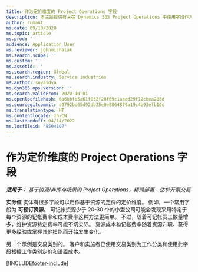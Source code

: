 ```yaml
---
title: 作为定价维度的 Project Operations 字段
description: 本主题提供有关在 Dynamics 365 Project Operations 中使用字段作为定价维度的信息。
author: rumant
ms.date: 09/18/2020
ms.topic: article
ms.prod: ''
audience: Application User
ms.reviewer: johnmichalak
ms.search.scope: ''
ms.custom: ''
ms.assetid: ''
ms.search.region: Global
ms.search.industry: Service industries
ms.author: suvaidya
ms.dyn365.ops.version: ''
ms.search.validFrom: 2020-10-01
ms.openlocfilehash: 6a68bfe5a61f032f28f69c1aaed29f12cbea285d
ms.sourcegitcommit: c0792bd65d92db25e0e8864879a19c4b93efb10c
ms.translationtype: HT
ms.contentlocale: zh-CN
ms.lasthandoff: 04/14/2022
ms.locfileid: "8594107"
---
```

# <a name="project-operations-fields-as-pricing-dimensions"></a>作为定价维度的 Project Operations 字段

_**适用于：** 基于资源/非库存场景的 Project Operations，精简部署 - 估价开票交易_

**实际值** 实体有很多字段可以用作基于资源的定价的定价维度。 例如，一个常用字段为 **可预订资源**。 可记帐资源少于 20-30 个的小型公司可能会发现采用特定于每个资源的记帐费率和成本费率这种方法更简单。 不过，随着可记帐员工数量增多，维护资源特定费率可能不切实际。 资源成本和记帐费率随着资源升职、获得更多经验或掌握其他技能而开始发生变化。 

另一个示例是交易类别的。 客户和实施者已使用交易类别为工作分类和使用此字段根据工作类别定价和设置成本。


[!INCLUDE[footer-include](../includes/footer-banner.md)]